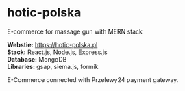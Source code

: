 # hotic-polska

E-commerce for massage gun with MERN stack

<b>Webstie:</b> https://hotic-polska.pl</br>
<b>Stack:</b> React.js, Node.js, Express.js<br/>
<b>Database:</b> MongoDB<br/>
<b>Libraries:</b> gsap, siema.js, formik<br/>

E-Commerce connected with Przelewy24 payment gateway.
